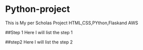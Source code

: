 # Python-project
This is My per Scholas Project HTML,CSS,PYthon,Flaskand AWS

##Step 1
Here I will list the step 1

##step2
Here I will list the step 2
